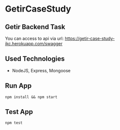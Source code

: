 # GetirCaseStudy

## Getir Backend Task

You can access to api via url: https://getir-case-study-ikc.herokuapp.com/swagger

## Used Technologies

* NodeJS, Express, Mongoose

## Run App

```
npm install && npm start
```

## Test App

```
npm test
```

